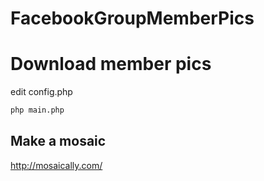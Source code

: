 # FacebookGroupMemberPics

# Download member pics
edit config.php
```bash
php main.php
```

## Make a mosaic
http://mosaically.com/
